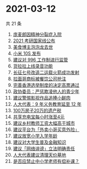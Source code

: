 # 2021-03-12

共 21 条

<!-- BEGIN ZHIHUSEARCH -->
<!-- 最后更新时间 Fri Mar 12 2021 19:06:43 GMT+0800 (China Standard Time) -->
1. [庞麦郎因精神分裂症入院](https://www.zhihu.com/search?q=庞麦郎)
1. [2021 考研国家线公布](https://www.zhihu.com/search?q=考研国家线)
1. [美食博主泡泡龙去世](https://www.zhihu.com/search?q=泡泡龙)
1. [小米 10S 发布](https://www.zhihu.com/search?q=小米10s)
1. [建议对 996 工作制进行监管](https://www.zhihu.com/search?q=996)
1. [货拉拉上线录音功能](https://www.zhihu.com/search?q=货拉拉)
1. [长征七号改遥二运载火箭成功发射](https://www.zhihu.com/search?q=长征七号)
1. [拉面哥商标被餐饮公司抢注](https://www.zhihu.com/search?q=拉面哥)
1. [完善香港选举制度的决定高票通过](https://www.zhihu.com/search?q=香港选举制度)
1. [政协委员：严惩欺凌他人的青少年](https://www.zhihu.com/search?q=校园欺凌)
1. [建议警惕影视作品追捧小鲜肉](https://www.zhihu.com/search?q=小鲜肉)
1. [人大代表：9 年义务教育延至 12 年](https://www.zhihu.com/search?q=义务教育)
1. [100万房子20万的遗产税](https://www.zhihu.com/search?q=遗产税)
1. [共享充电宝每小时涨至4元](https://www.zhihu.com/search?q=共享充电宝)
1. [建议乡村教师工资大幅高于城市](https://www.zhihu.com/search?q=乡村教师)
1. [建议平台为「外卖小哥买意外险」](https://www.zhihu.com/search?q=外卖小哥)
1. [建议放宽小学入学年龄](https://www.zhihu.com/search?q=入学年龄)
1. [建议对大学生普及金融知识](https://www.zhihu.com/search?q=大学生金融知识)
1. [建议「网络诽谤」立法明确责任](https://www.zhihu.com/search?q=网络诽谤)
1. [人大代表建议清理天价墓地](https://www.zhihu.com/search?q=天价墓地)
1. [是否应禁止中小学老师有偿补课？](https://www.zhihu.com/search?q=有偿补课)
<!-- END ZHIHUSEARCH -->
